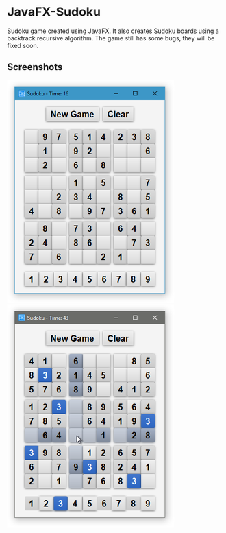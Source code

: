 # JavaFX-Sudoku
Sudoku game created using JavaFX. It also creates Sudoku boards using a backtrack recursive algorithm. The game still has some bugs, they will be fixed soon.

## Screenshots

![Board](https://raw.githubusercontent.com/BenJeau/JavaFX-Sudoku/master/screenshots/Board.PNG)
![Play](https://raw.githubusercontent.com/BenJeau/JavaFX-Sudoku/master/screenshots/Play.PNG)
